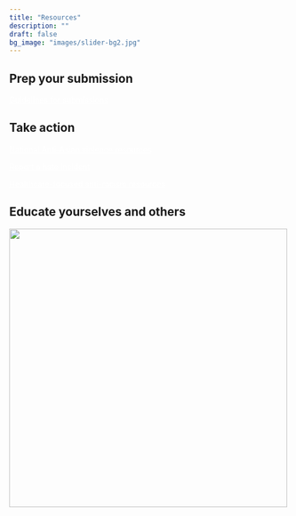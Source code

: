 ```yaml
---
title: "Resources"
description: ""
draft: false
bg_image: "images/slider-bg2.jpg"
---
```


## Prep your submission

<a class="wp-block-button__link" style = "color:white" href="https://drive.google.com/drive/folders/1_zsm2GjuAIxTC6U1I2bYiNB3BIS_7TZj?usp=sharing" target="_blank">Guidelines for submissions</a>



## Take action

<a class="wp-block-button__link" style = "color:white" href="https://tinyurl.com/anti-asian-violence-resources/" target="_blank">National Anti-Asian violence resources</a>


<a class="wp-block-button__link" style = "color:white" href="https://stopaapihate.org/" target="_blank">Report a hate incident</a>


<a class="wp-block-button__link" style = "color:white" href="https://docs.google.com/spreadsheets/u/1/d/1uiuO3InNLt5VvnKbUPhk3pZ9x6fPaCTghWS-cTHvzFM/htmlview?fbclid=IwAR1AzZaWVf2fB1lgCQDyeFUj89r3EhoiCRM5bSnciwzgJ1-wX-9k3xpK4LQ#/" target="_blank">Healthcare-focused anti-racism resources</a>



## Educate yourselves and others 


<img src="/images/Bookshelf.png" width="500" class="center" />
